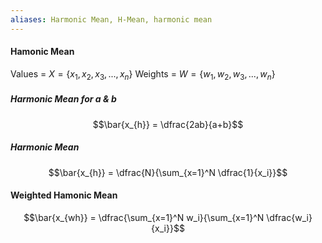```yaml
---
aliases: Harmonic Mean, H-Mean, harmonic mean
---
```

#### Hamonic Mean
Values = $X=\{x_1, x_2, x_3,..., x_n\}$
Weights = $W=\{w_1, w_2, w_3,..., w_n\}$
##### Harmonic Mean for a & b
$$\bar{x_{h}} = \dfrac{2ab}{a+b}$$
##### Harmonic Mean
$$\bar{x_{h}} = \dfrac{N}{\sum_{x=1}^N \dfrac{1}{x_i}}$$
#### Weighted Hamonic Mean

$$\bar{x_{wh}} = \dfrac{\sum_{x=1}^N w_i}{\sum_{x=1}^N \dfrac{w_i}{x_i}}$$
